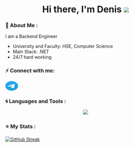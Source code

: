 <h1 align="center">Hi there, I'm Denis</a> 
<img src="https://github.com/blackcater/blackcater/raw/main/images/Hi.gif" height="32"/></h1>

### :speech_balloon: About Me :

I am a Backend Engineer

- University and Faculty: HSE, Computer Science
- Main Stack: .NET
- 24/7 hard working



### :zap: Connect with me:
  <a href="https://t.me/platina_777" target="blank"><img align="center" src="https://raw.githubusercontent.com/shbov/shbov/main/telegram.svg" alt="shbov" height="30" width="40" /></a>

### :cyclone: Languages and Tools :

<p align="center">
  <a href="https://skillicons.dev">
    <img src="https://skillicons.dev/icons?i=cs,dotnet,c,cpp,git,docker,kubernetes,elasticsearch,js,jenkins,kafka,linux,nginx,postgres,rabbitmq,react,redis,spring,java,python" />
  </a>
</p>

### :star: My Stats :

[![GitHub Streak](http://github-readme-streak-stats.herokuapp.com?user=Platinaa777&theme=dark&background=000000)](https://git.io/streak-stats)
